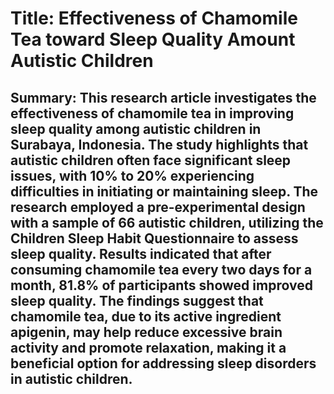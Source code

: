 # Title: Effectiveness of Chamomile Tea toward Sleep Quality Amount Autistic Children

## Summary: This research article investigates the effectiveness of chamomile tea in improving sleep quality among autistic children in Surabaya, Indonesia. The study highlights that autistic children often face significant sleep issues, with 10% to 20% experiencing difficulties in initiating or maintaining sleep. The research employed a pre-experimental design with a sample of 66 autistic children, utilizing the Children Sleep Habit Questionnaire to assess sleep quality. Results indicated that after consuming chamomile tea every two days for a month, 81.8% of participants showed improved sleep quality. The findings suggest that chamomile tea, due to its active ingredient apigenin, may help reduce excessive brain activity and promote relaxation, making it a beneficial option for addressing sleep disorders in autistic children.